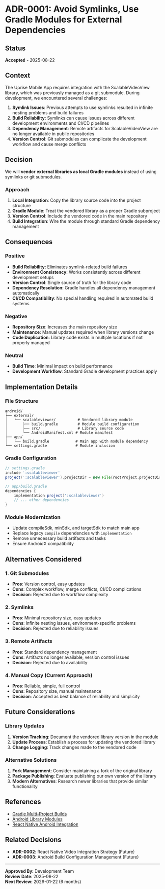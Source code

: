 # ADR-0001: Avoid Symlinks, Use Gradle Modules for External Dependencies

## Status
**Accepted** - 2025-08-22

## Context

The Uprise Mobile App requires integration with the ScalableVideoView library, which was previously managed as a git submodule. During development, we encountered several challenges:

1. **Symlink Issues**: Previous attempts to use symlinks resulted in infinite nesting problems and build failures
2. **Build Reliability**: Symlinks can cause issues across different development environments and CI/CD pipelines
3. **Dependency Management**: Remote artifacts for ScalableVideoView are no longer available in public repositories
4. **Version Control**: Git submodules can complicate the development workflow and cause merge conflicts

## Decision

We will **vendor external libraries as local Gradle modules** instead of using symlinks or git submodules.

### Approach
1. **Local Integration**: Copy the library source code into the project structure
2. **Gradle Module**: Treat the vendored library as a proper Gradle subproject
3. **Version Control**: Include the vendored code in the main repository
4. **Build Integration**: Wire the module through standard Gradle dependency management

## Consequences

### Positive
- **Build Reliability**: Eliminates symlink-related build failures
- **Environment Consistency**: Works consistently across different development setups
- **Version Control**: Single source of truth for the library code
- **Dependency Resolution**: Gradle handles all dependency management automatically
- **CI/CD Compatibility**: No special handling required in automated build systems

### Negative
- **Repository Size**: Increases the main repository size
- **Maintenance**: Manual updates required when library versions change
- **Code Duplication**: Library code exists in multiple locations if not properly managed

### Neutral
- **Build Time**: Minimal impact on build performance
- **Development Workflow**: Standard Gradle development practices apply

## Implementation Details

### File Structure
```
android/
├── external/
│   └── scalableviewer/          # Vendored library module
│       ├── build.gradle         # Module build configuration
│       ├── src/                 # Library source code
│       └── AndroidManifest.xml # Module manifest
├── app/
│   └── build.gradle            # Main app with module dependency
└── settings.gradle             # Module inclusion
```

### Gradle Configuration
```gradle
// settings.gradle
include ':scalableviewer'
project(':scalableviewer').projectDir = new File(rootProject.projectDir, 'external/scalableviewer')

// app/build.gradle
dependencies {
    implementation project(':scalableviewer')
    // ... other dependencies
}
```

### Module Modernization
- Update compileSdk, minSdk, and targetSdk to match main app
- Replace legacy `compile` dependencies with `implementation`
- Remove unnecessary build artifacts and tasks
- Ensure AndroidX compatibility

## Alternatives Considered

### 1. Git Submodules
- **Pros**: Version control, easy updates
- **Cons**: Complex workflow, merge conflicts, CI/CD complications
- **Decision**: Rejected due to workflow complexity

### 2. Symlinks
- **Pros**: Minimal repository size, easy updates
- **Cons**: Infinite nesting issues, environment-specific problems
- **Decision**: Rejected due to reliability issues

### 3. Remote Artifacts
- **Pros**: Standard dependency management
- **Cons**: Artifacts no longer available, version control issues
- **Decision**: Rejected due to availability

### 4. Manual Copy (Current Approach)
- **Pros**: Reliable, simple, full control
- **Cons**: Repository size, manual maintenance
- **Decision**: Accepted as best balance of reliability and simplicity

## Future Considerations

### Library Updates
1. **Version Tracking**: Document the vendored library version in the module
2. **Update Process**: Establish a process for updating the vendored library
3. **Change Logging**: Track changes made to the vendored code

### Alternative Solutions
1. **Fork Management**: Consider maintaining a fork of the original library
2. **Package Publishing**: Evaluate publishing our own version of the library
3. **Modern Alternatives**: Research newer libraries that provide similar functionality

## References

- [Gradle Multi-Project Builds](https://docs.gradle.org/current/userguide/multi_project_builds.html)
- [Android Library Modules](https://developer.android.com/studio/projects/android-library)
- [React Native Android Integration](https://reactnative.dev/docs/integration-with-existing-apps)

## Related Decisions

- **ADR-0002**: React Native Video Integration Strategy (Future)
- **ADR-0003**: Android Build Configuration Management (Future)

---

**Approved By**: Development Team  
**Review Date**: 2025-08-22  
**Next Review**: 2026-01-22 (6 months)

